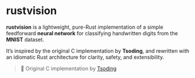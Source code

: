 # rustvision
**rustvision** is a lightweight, pure-Rust implementation of a simple feedforward **neural network** for classifying handwritten digits from the **MNIST** dataset.

It’s inspired by the original C implementation by **Tsoding**, and rewritten with an idiomatic Rust architecture for clarity, safety, and extensibility.

> 🎥 Original C implementation by [Tsoding](https://www.youtube.com/playlist?list=PLpM-Dvs8t0VZPZKggcql-MmjaBdZKeDMw)

